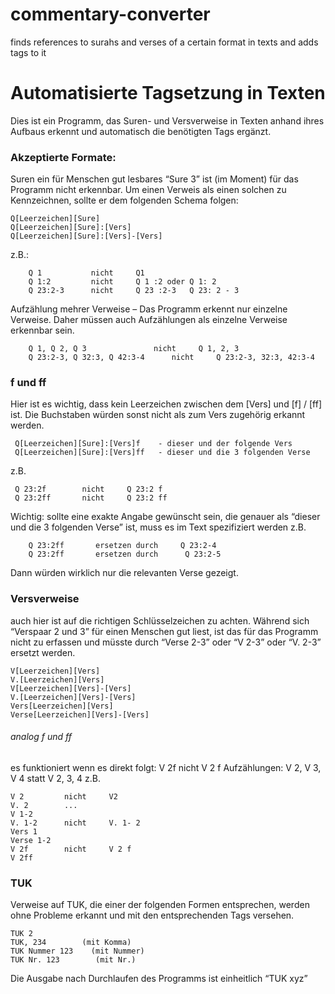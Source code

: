 # commentary-converter
finds references to surahs and verses of a certain format in texts and adds tags to it 


# Automatisierte Tagsetzung in Texten #
 
Dies ist ein Programm, das Suren- und Versverweise in Texten anhand ihres Aufbaus erkennt und automatisch die benötigten Tags ergänzt.
 
### Akzeptierte Formate: ###
    
Suren
ein für Menschen gut lesbares “Sure 3” ist (im Moment) für das Programm nicht erkennbar. Um einen Verweis als einen solchen zu Kennzeichnen, sollte er dem folgenden Schema folgen:
 
    Q[Leerzeichen][Sure]
    Q[Leerzeichen][Sure]:[Vers]
    Q[Leerzeichen][Sure]:[Vers]-[Vers]
 
z.B.:

		Q 1           nicht     Q1
		Q 1:2         nicht     Q 1 :2 oder Q 1: 2
		Q 23:2-3      nicht     Q 23 :2-3   Q 23: 2 - 3

Aufzählung mehrer Verweise – Das Programm erkennt nur einzelne Verweise. Daher müssen auch Aufzählungen als einzelne Verweise erkennbar sein. 

		Q 1, Q 2, Q 3				nicht     Q 1, 2, 3
		Q 23:2-3, Q 32:3, Q 42:3-4		nicht     Q 23:2-3, 32:3, 42:3-4
 
### f und ff ###
Hier ist es wichtig, dass kein Leerzeichen zwischen dem [Vers] und [f] / [ff] ist. Die Buchstaben würden sonst nicht als zum Vers zugehörig erkannt werden. 

	 Q[Leerzeichen][Sure]:[Vers]f    - dieser und der folgende Vers
	 Q[Leerzeichen][Sure]:[Vers]ff   - dieser und die 3 folgenden Verse
 
z.B.  

	 Q 23:2f    	nicht     Q 23:2 f
	 Q 23:2ff    	nicht     Q 23:2 ff 

Wichtig: sollte eine exakte Angabe gewünscht sein, die genauer als “dieser und die 3 folgenden Verse” ist, muss es im Text spezifiziert werden
z.B.     

		Q 23:2ff       ersetzen durch     Q 23:2-4
		Q 23:2ff       ersetzen durch      Q 23:2-5
	
Dann würden wirklich nur die relevanten Verse gezeigt.       

### Versverweise ###
auch hier ist auf die richtigen Schlüsselzeichen zu achten. Während sich “Verspaar 2 und 3” für einen Menschen gut liest, ist das für das Programm nicht zu erfassen und müsste durch “Verse 2-3” oder “V 2-3” oder “V. 2-3” ersetzt werden. 
 
	V[Leerzeichen][Vers]
	V.[Leerzeichen][Vers]
	V[Leerzeichen][Vers]-[Vers]
	V.[Leerzeichen][Vers]-[Vers]
	Vers[Leerzeichen][Vers]
	Verse[Leerzeichen][Vers]-[Vers]

###### analog f und ff ###### 
es funktioniert wenn es direkt folgt:  V 2f  nicht  V 2 f 
Aufzählungen: V 2, V 3, V 4 statt V 2, 3, 4
z.B.

	V 2        	nicht     V2
	V. 2        ...
	V 1-2
	V. 1-2      nicht     V. 1- 2
	Vers 1
	Verse 1-2
	V 2f        nicht     V 2 f
	V 2ff
 
### TUK ###
Verweise auf TUK, die einer der folgenden Formen entsprechen, werden ohne Probleme erkannt und mit den entsprechenden Tags versehen.

	TUK 2
	TUK, 234        (mit Komma)
	TUK Nummer 123    (mit Nummer)
	TUK Nr. 123        (mit Nr.)
 
Die Ausgabe nach Durchlaufen des Programms ist einheitlich “TUK xyz”
